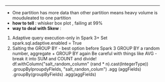 ___
- One partition has more data than other partition means heavy volume is mouduleated to one partition
- **how to tell** : whisker box plot , failing at 99%
- **way to deal with Skew** : 
 1.  Adaptive query execution-only in Spark 3+
	     Set spark.sql.adaptive.enabled = True
 2. Salting the GROUP BY - best option before Spark 3
     GROUP BY a random number, aggregate + GROUP BY again
     Be careful with things like AVG - break it into SUM and COUNT and divide!
	     df.withColumn("salt_random_column" (rand * n).cast(IntegerType))
	     .groupBylproupdyFlelds, "salt_randon_colum")
	     .agg (aggFields)
	     .groupBy(groupByFields)
	     .agg(aggFields)
